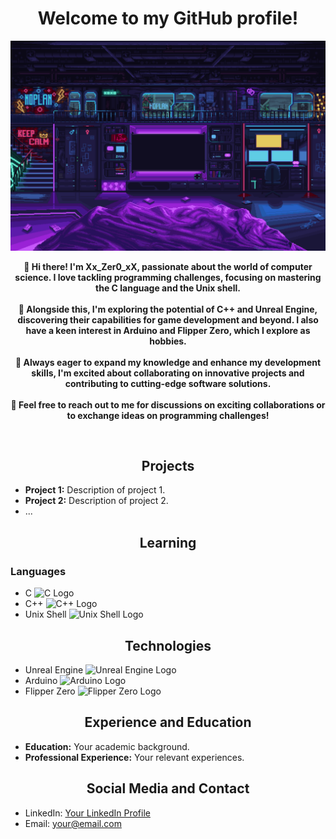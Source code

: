 <h1 align="center">Welcome to my GitHub profile!</h1>

<p align="center">
  <img src="images/scifi_room.gif" alt="Welcome">
</p>

<p align="center">
  <b>👋 Hi there! I'm Xx_Zer0_xX, passionate about the world of computer science. I love tackling programming challenges, focusing on mastering the C language and the Unix shell.</b><br><br>
  <b>🌟 Alongside this, I'm exploring the potential of C++ and Unreal Engine, discovering their capabilities for game development and beyond. I also have a keen interest in Arduino and Flipper Zero, which I explore as hobbies.</b><br><br>
  <b>🔧 Always eager to expand my knowledge and enhance my development skills, I'm excited about collaborating on innovative projects and contributing to cutting-edge software solutions.</b><br><br>
  <b>🚀 Feel free to reach out to me for discussions on exciting collaborations or to exchange ideas on programming challenges!</b>
</p>

<br>

<h2 align="center">Projects</h2>

- **Project 1:** Description of project 1.
- **Project 2:** Description of project 2.
- ...

<h2 align="center">Learning</h2>

### Languages
- C <img src="path_to_your_c_image.png" alt="C Logo" width="20" height="20">
- C++ <img src="path_to_your_cpp_image.png" alt="C++ Logo" width="20" height="20">
- Unix Shell <img src="path_to_your_shell_image.png" alt="Unix Shell Logo" width="20" height="20">

<h2 align="center">Technologies</h2>

- Unreal Engine <img src="path_to_your_unreal_image.png" alt="Unreal Engine Logo" width="20" height="20">
- Arduino <img src="path_to_your_arduino_image.png" alt="Arduino Logo" width="20" height="20">
- Flipper Zero <img src="path_to_your_flipper_image.png" alt="Flipper Zero Logo" width="20" height="20">

<h2 align="center">Experience and Education</h2>

- **Education:** Your academic background.
- **Professional Experience:** Your relevant experiences.

<h2 align="center">Social Media and Contact</h2>

- LinkedIn: [Your LinkedIn Profile](link_to_your_profile)
- Email: your@email.com

